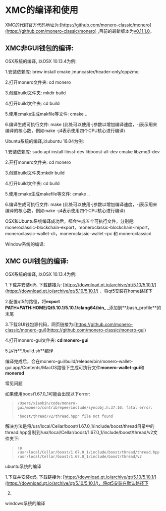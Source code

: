 # XMC的编译和使用

XMC的代码官方代码地址为:[https://github.com/monero-classic/monero](https://github.com/monero-classic/monero) ,目前的最新版本为[v0.11.1.0](https://github.com/monero-classic/monero/releases/tag/v0.11.1.0)。

## XMC非GUI钱包的编译:

OSX系统的编译, 以OSX 10.13.4为例:

1.安装依赖库: brew install cmake jmuncaster/header-only/cppzmq

2.打开monero文件夹: cd monero

3.创建build文件夹: mkdir build

4.打开build文件夹: cd build

5.使用cmake生成makfile等文件: cmake ..

6.编译生成可执行文件: make \(此处可以使用-j参数以增加编译速度，-j表示用来编译的核心数，例如make -j4表示使用四个CPU核心进行编译\)

Ubuntu系统的编译,以ubuntu 16.04为例:

1.安装依赖库: sudo apt install libssl-dev libboost-all-dev cmake libzmq3-dev

2.开打monero文件夹: cd monero

3.创建build文件夹:mkdir build

4.打开build文件夹: cd build

5.使用cmake生成makefile等文件: cmake ..

6.编译生成可执行文件: make \(此处可以使用-j参数以增加编译速度，-j表示用来编译的核心数，例如make -j4表示使用四个CPU核心进行编译\)

OSX和Ubuntu系统编译成功后，都会生成五个可执行文件，分别是: moneroclassic-blockchain-export，moneroclassic-blockchain-import，moneroclassic-wallet-cli，moneroclassic-wallet-rpc 和 moneroclassicd

Window系统的编译:

## XMC GUI钱包的编译:

OSX系统的编译, 以OSX 10.13.4为例:

1.下载并安装qt5, 下载链接为: [https://download.qt.io/archive/qt/5.10/5.10.1/](https://download.qt.io/archive/qt/5.10/5.10.1/) ，将qt5安装在home路径下

2.配置qt5的路径，将**export PATH=$PATH:$HOME/Qt5.10.1/5.10.1/clang64/bin**_ _添加到**.bash\_profile**的末尾

3.下载GUI钱包源代码，网页链接为:[https://github.com/monero-classic/monero-gui](https://github.com/monero-classic/monero-gui)

4.打开monero-gui文件夹: **cd monero-gui**

5.运行**./build.sh**编译

编译完成后，会在monero-gui/build/release/bin/monero-wallet-gui.app/Contents/MacOS路径下生成可执行文件**monero-wallet-gui**和**monerod**

常见问题

如果使用boost1.67.0\_1可能会出现以下error:

> `/Users/xiaobin/code/monero-gui/monero/contrib/epee/include/syncobj.h:37:10: fatal error:`
>
> `'boost/thread/v2/thread.hpp' file not found`

解决方法是将/usr/local/Cellar/boost/1.67.0\_1/include/boost/thread目录中的thread.hpp复制到/usr/local/Cellar/boost/1.67.0\_1/include/boost/thread/v2文件夹下:

> `cp /usr/local/Cellar/boost/1.67.0_1/include/boost/thread/thread.hpp /usr/local/Cellar/boost/1.67.0_1/include/boost/thread/v2`

ubuntu系统的编译

1.下载并安装qt5, 下载链接为: [https://download.qt.io/archive/qt/5.10/5.10.1/](https://download.qt.io/archive/qt/5.10/5.10.1/)，将qt5安装在默认路径下

2.

windows系统的编译

